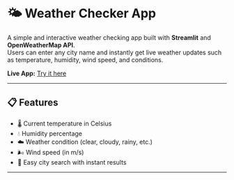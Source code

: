 # 🌤️ Weather Checker App

A simple and interactive weather checking app built with **Streamlit** and **OpenWeatherMap API**.  
Users can enter any city name and instantly get live weather updates such as temperature, humidity, wind speed, and conditions.

**Live App:** [Try it here](https://weatherapp-qpv8gjlhvbdgyof4gn9i7e.streamlit.app/)

---

## 📋 Features

- 🌡️ Current temperature in Celsius  
- 💧 Humidity percentage  
- ☁️ Weather condition (clear, cloudy, rainy, etc.)  
- 🌬️ Wind speed (in m/s)  
- 📍 Easy city search with instant results  

---

